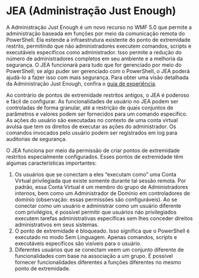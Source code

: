 # JEA (Administração Just Enough)
A Administração Just Enough é um novo recurso no WMF 5.0 que permite a administração baseada em funções por meio da comunicação remota do PowerShell.  Ela estende a infraestrutura existente do ponto de extremidade restrito, permitindo que não administradores executem comandos, scripts e executáveis específicos como administrador.  Isso permite a redução do número de administradores completos em seu ambiente e a melhoria da segurança.  O JEA funcionará para tudo que for gerenciado por meio do PowerShell; se algo puder ser gerenciado com o PowerShell, o JEA poderá ajudá-lo a fazer isso com mais segurança.  Para obter uma visão detalhada da Administração Just Enough, confira o [guia de experiência](http://aka.ms/JEA).

Ao contrário de pontos de extremidade restritos antigos, o JEA é poderoso e fácil de configurar.  As funcionalidades de usuário no JEA podem ser controladas de forma granular, até a restrição de quais conjuntos de parâmetros e valores podem ser fornecidos para um comando específico. As ações do usuário são executadas no contexto de uma conta virtual avulsa que tem os direitos de executar as ações do administrador.  Os comandos invocados pelo usuário podem ser registrados em log para auditorias de segurança.

O JEA funciona por meio da permissão de criar pontos de extremidade restritos especialmente configurados.  Esses pontos de extremidade têm algumas características importantes:

1. Os usuários que se conectam a eles “executam como” uma Conta Virtual privilegiada que existe somente durante tal sessão remota.  Por padrão, essa Conta Virtual é um membro do grupo de Administradores internos, bem como um Administrador de Domínio em controladores de domínio (observação: essas permissões são configuráveis). Ao se conectar como um usuário e administrar como um usuário diferente com privilégios, é possível permitir que usuários não privilegiados executem tarefas administrativas específicas sem lhes conceder direitos administrativos em seus sistemas.
2. O ponto de extremidade é bloqueado.  Isso significa que o PowerShell é executado no modo Sem Linguagem.  Apenas comandos, scripts e executáveis específicos são visíveis para o usuário.
3. Diferentes usuários que se conectam veem um conjunto diferente de funcionalidades com base na associação a um grupo.  É possível fornecer funcionalidades diferentes a funções diferentes no mesmo ponto de extremidade.

<!--HONumber=Jun16_HO4-->


